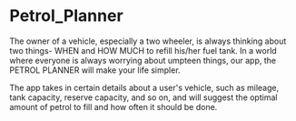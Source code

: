 # Petrol_Planner
The owner of a vehicle, especially a two wheeler, is always thinking about two things- WHEN and HOW MUCH to refill his/her fuel tank. In a world where everyone is always worrying about umpteen things, our app, the PETROL PLANNER will make your life simpler.

The app takes in certain details about a user's vehicle, such as mileage, tank capacity, reserve capacity, and so on, and will suggest the optimal amount of petrol to fill and how often it should be done.
